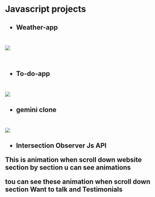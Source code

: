 # Javascript projects
<div>
<h2><ul><li>Weather-app</li></ul>
<br>
<img src="https://i.imgur.com/rYonLit.png"/></a>
</h2>
<br>
</div>

<div>
<h2><ul><li>To-do-app</li></ul>
<br>
<img src="https://i.imgur.com/M2yx1CB.png"/></a></a>
</h2>
</div>

<div>
<h2><ul><li>gemini clone</li></ul>
<br>
<img src="https://i.imgur.com/Er68ztr.png"/></a></a>
</h2>
</div>

<div>
<h2><ul><li>Intersection Observer Js API</li></ul>
<p>This is animation when scroll down website section by section u can see animations</p>
<p>tou can see these animation when scroll down section Want to talk and Testimonials</p>
<br>
<img src=""/></a></a>
</h2>
</div>